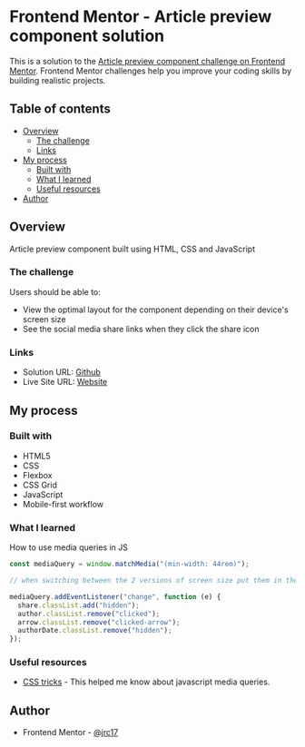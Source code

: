 # Frontend Mentor - Article preview component solution

This is a solution to the [Article preview component challenge on Frontend Mentor](https://www.frontendmentor.io/challenges/article-preview-component-dYBN_pYFT). Frontend Mentor challenges help you improve your coding skills by building realistic projects.

## Table of contents

- [Overview](#overview)
  - [The challenge](#the-challenge)
  - [Links](#links)
- [My process](#my-process)
  - [Built with](#built-with)
  - [What I learned](#what-i-learned)
  - [Useful resources](#useful-resources)
- [Author](#author)

## Overview

Article preview component built using HTML, CSS and JavaScript

### The challenge

Users should be able to:

- View the optimal layout for the component depending on their device's screen size
- See the social media share links when they click the share icon

### Links

- Solution URL: [Github](https://github.com/jrc17/article-preview-component-master)
- Live Site URL: [Website](https://your-live-site-url.com)

## My process

### Built with

- HTML5
- CSS
- Flexbox
- CSS Grid
- JavaScript
- Mobile-first workflow

### What I learned

How to use media queries in JS

```js
const mediaQuery = window.matchMedia("(min-width: 44rem)");

// when switching between the 2 versions of screen size put them in the initial state

mediaQuery.addEventListener("change", function (e) {
  share.classList.add("hidden");
  author.classList.remove("clicked");
  arrow.classList.remove("clicked-arrow");
  authorDate.classList.remove("hidden");
});
```

### Useful resources

- [CSS tricks](https://css-tricks.com/working-with-javascript-media-queries/) - This helped me know about javascript media queries.

## Author

- Frontend Mentor - [@jrc17](https://www.frontendmentor.io/profile/jrc17)
